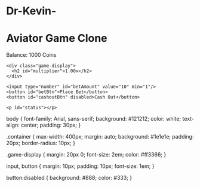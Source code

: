 # Dr-Kevin-
<!DOCTYPE html>
<html lang="en">
<head>
  <meta charset="UTF-8" />
  <meta name="viewport" content="width=device-width, initial-scale=1.0"/>
  <title>Aviator Game Clone</title>
  <link rel="stylesheet" href="style.css"/>
</head>
<body>
  <div class="container">
    <h1>Aviator Game Clone</h1>
    <p>Balance: <span id="balance">1000</span> Coins</p>

    <div class="game-display">
      <h2 id="multiplier">1.00x</h2>
    </div>

    <input type="number" id="betAmount" value="10" min="1"/>
    <button id="betBtn">Place Bet</button>
    <button id="cashoutBtn" disabled>Cash Out</button>

    <p id="status"></p>
  </div>

  <script src="script.js"></script>
</body>
</html>
body {
  font-family: Arial, sans-serif;
  background: #121212;
  color: white;
  text-align: center;
  padding: 30px;
}

.container {
  max-width: 400px;
  margin: auto;
  background: #1e1e1e;
  padding: 20px;
  border-radius: 10px;
}

.game-display {
  margin: 20px 0;
  font-size: 2em;
  color: #ff3366;
}

input, button {
  margin: 10px;
  padding: 10px;
  font-size: 1em;
}

button:disabled {
  background: #888;
  color: #333;
}
